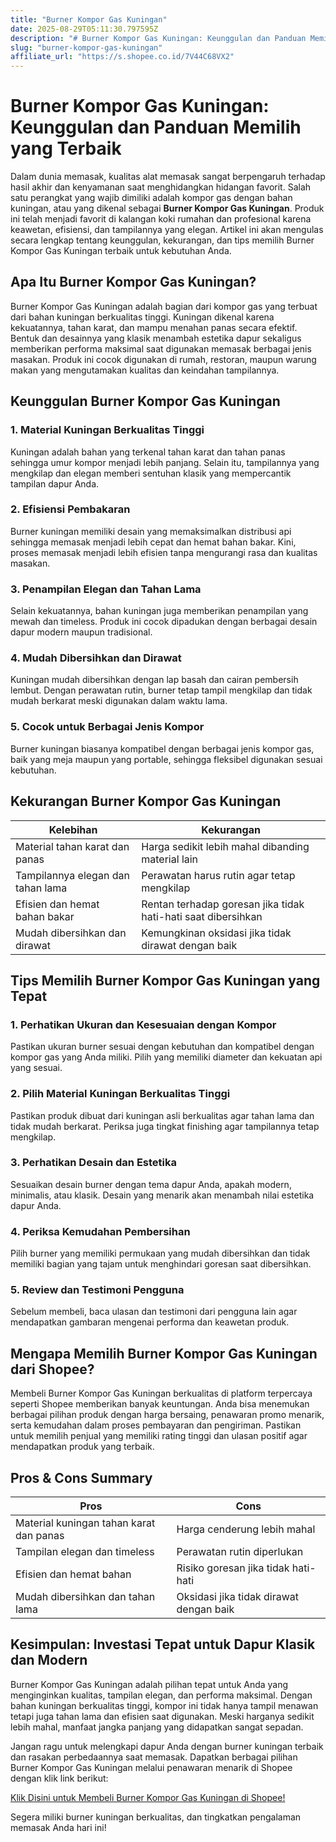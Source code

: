```yaml
---
title: "Burner Kompor Gas Kuningan"
date: 2025-08-29T05:11:30.797595Z
description: "# Burner Kompor Gas Kuningan: Keunggulan dan Panduan Memilih yang Terbaik..."
slug: "burner-kompor-gas-kuningan"
affiliate_url: "https://s.shopee.co.id/7V44C68VX2"
---
```

# Burner Kompor Gas Kuningan: Keunggulan dan Panduan Memilih yang Terbaik

Dalam dunia memasak, kualitas alat memasak sangat berpengaruh terhadap hasil akhir dan kenyamanan saat menghidangkan hidangan favorit. Salah satu perangkat yang wajib dimiliki adalah kompor gas dengan bahan kuningan, atau yang dikenal sebagai **Burner Kompor Gas Kuningan**. Produk ini telah menjadi favorit di kalangan koki rumahan dan profesional karena keawetan, efisiensi, dan tampilannya yang elegan. Artikel ini akan mengulas secara lengkap tentang keunggulan, kekurangan, dan tips memilih Burner Kompor Gas Kuningan terbaik untuk kebutuhan Anda.

## Apa Itu Burner Kompor Gas Kuningan?

Burner Kompor Gas Kuningan adalah bagian dari kompor gas yang terbuat dari bahan kuningan berkualitas tinggi. Kuningan dikenal karena kekuatannya, tahan karat, dan mampu menahan panas secara efektif. Bentuk dan desainnya yang klasik menambah estetika dapur sekaligus memberikan performa maksimal saat digunakan memasak berbagai jenis masakan. Produk ini cocok digunakan di rumah, restoran, maupun warung makan yang mengutamakan kualitas dan keindahan tampilannya.

## Keunggulan Burner Kompor Gas Kuningan

### 1. Material Kuningan Berkualitas Tinggi
Kuningan adalah bahan yang terkenal tahan karat dan tahan panas sehingga umur kompor menjadi lebih panjang. Selain itu, tampilannya yang mengkilap dan elegan memberi sentuhan klasik yang mempercantik tampilan dapur Anda.

### 2. Efisiensi Pembakaran
Burner kuningan memiliki desain yang memaksimalkan distribusi api sehingga memasak menjadi lebih cepat dan hemat bahan bakar. Kini, proses memasak menjadi lebih efisien tanpa mengurangi rasa dan kualitas masakan.

### 3. Penampilan Elegan dan Tahan Lama
Selain kekuatannya, bahan kuningan juga memberikan penampilan yang mewah dan timeless. Produk ini cocok dipadukan dengan berbagai desain dapur modern maupun tradisional.

### 4. Mudah Dibersihkan dan Dirawat
Kuningan mudah dibersihkan dengan lap basah dan cairan pembersih lembut. Dengan perawatan rutin, burner tetap tampil mengkilap dan tidak mudah berkarat meski digunakan dalam waktu lama.

### 5. Cocok untuk Berbagai Jenis Kompor
Burner kuningan biasanya kompatibel dengan berbagai jenis kompor gas, baik yang meja maupun yang portable, sehingga fleksibel digunakan sesuai kebutuhan.

## Kekurangan Burner Kompor Gas Kuningan

| Kelebihan                                              | Kekurangan                                                  |
|--------------------------------------------------------|--------------------------------------------------------------|
| Material tahan karat dan panas                        | Harga sedikit lebih mahal dibanding material lain            |
| Tampilannya elegan dan tahan lama                     | Perawatan harus rutin agar tetap mengkilap                   |
| Efisien dan hemat bahan bakar                         | Rentan terhadap goresan jika tidak hati-hati saat dibersihkan |
| Mudah dibersihkan dan dirawat                        | Kemungkinan oksidasi jika tidak dirawat dengan baik       |

## Tips Memilih Burner Kompor Gas Kuningan yang Tepat

### 1. Perhatikan Ukuran dan Kesesuaian dengan Kompor
Pastikan ukuran burner sesuai dengan kebutuhan dan kompatibel dengan kompor gas yang Anda miliki. Pilih yang memiliki diameter dan kekuatan api yang sesuai.

### 2. Pilih Material Kuningan Berkualitas Tinggi
Pastikan produk dibuat dari kuningan asli berkualitas agar tahan lama dan tidak mudah berkarat. Periksa juga tingkat finishing agar tampilannya tetap mengkilap.

### 3. Perhatikan Desain dan Estetika
Sesuaikan desain burner dengan tema dapur Anda, apakah modern, minimalis, atau klasik. Desain yang menarik akan menambah nilai estetika dapur Anda.

### 4. Periksa Kemudahan Pembersihan
Pilih burner yang memiliki permukaan yang mudah dibersihkan dan tidak memiliki bagian yang tajam untuk menghindari goresan saat dibersihkan.

### 5. Review dan Testimoni Pengguna
Sebelum membeli, baca ulasan dan testimoni dari pengguna lain agar mendapatkan gambaran mengenai performa dan keawetan produk.

## Mengapa Memilih Burner Kompor Gas Kuningan dari Shopee?

Membeli Burner Kompor Gas Kuningan berkualitas di platform terpercaya seperti Shopee memberikan banyak keuntungan. Anda bisa menemukan berbagai pilihan produk dengan harga bersaing, penawaran promo menarik, serta kemudahan dalam proses pembayaran dan pengiriman. Pastikan untuk memilih penjual yang memiliki rating tinggi dan ulasan positif agar mendapatkan produk yang terbaik.

## Pros & Cons Summary

| **Pros**                                             | **Cons**                                 |
|------------------------------------------------------|------------------------------------------|
| Material kuningan tahan karat dan panas             | Harga cenderung lebih mahal            |
| Tampilan elegan dan timeless                        | Perawatan rutin diperlukan             |
| Efisien dan hemat bahan                             | Risiko goresan jika tidak hati-hati     |
| Mudah dibersihkan dan tahan lama                    | Oksidasi jika tidak dirawat dengan baik|

## Kesimpulan: Investasi Tepat untuk Dapur Klasik dan Modern

Burner Kompor Gas Kuningan adalah pilihan tepat untuk Anda yang menginginkan kualitas, tampilan elegan, dan performa maksimal. Dengan bahan kuningan berkualitas tinggi, kompor ini tidak hanya tampil menawan tetapi juga tahan lama dan efisien saat digunakan. Meski harganya sedikit lebih mahal, manfaat jangka panjang yang didapatkan sangat sepadan.

Jangan ragu untuk melengkapi dapur Anda dengan burner kuningan terbaik dan rasakan perbedaannya saat memasak. Dapatkan berbagai pilihan Burner Kompor Gas Kuningan melalui penawaran menarik di Shopee dengan klik link berikut:

[Klik Disini untuk Membeli Burner Kompor Gas Kuningan di Shopee!](https://s.shopee.co.id/7V44C68VX2)

Segera miliki burner kuningan berkualitas, dan tingkatkan pengalaman memasak Anda hari ini!